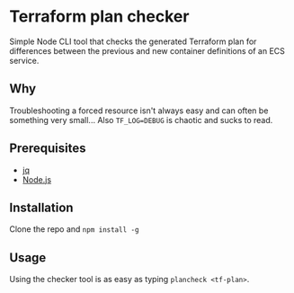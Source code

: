 # Terraform plan checker
Simple Node CLI tool that checks the generated Terraform plan for differences between the previous and new container definitions of an ECS service.

## Why
Troubleshooting a forced resource isn't always easy and can often be something very small... Also `TF_LOG=DEBUG` is chaotic and sucks to read.

## Prerequisites
- [jq](https://stedolan.github.io/jq)
- [Node.js](https://nodejs.org/en)

## Installation
Clone the repo and `npm install -g`

## Usage
Using the checker tool is as easy as typing `plancheck <tf-plan>`.
